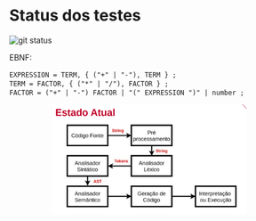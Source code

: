 # Status dos testes

![git status](http://3.129.230.99/svg/lorrancmlopes/logcomp/)

EBNF:
```
EXPRESSION = TERM, { ("+" | "-"), TERM } ;
TERM = FACTOR, { ("*" | "/"), FACTOR } ;
FACTOR = ("+" | "-") FACTOR | "(" EXPRESSION ")" | number ;

```

<p align="center">
  <img src="estadoAtual.png" width="350" title="Estado Atual">
</p>
